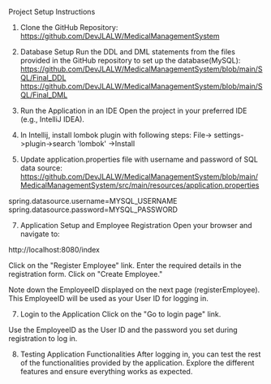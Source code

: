 Project Setup Instructions
1. Clone the GitHub Repository: https://github.com/DevJLALW/MedicalManagementSystem


2. Database Setup
Run the DDL and DML statements from the files provided in the GitHub repository to set up the database(MySQL):
https://github.com/DevJLALW/MedicalManagementSystem/blob/main/SQL/Final_DDL
https://github.com/DevJLALW/MedicalManagementSystem/blob/main/SQL/Final_DML


3. Run the Application in an IDE
Open the project in your preferred IDE (e.g., IntelliJ IDEA).

4. In Intellij, install lombok plugin with following steps:
File-> settings->plugin->search 'lombok' ->Install


5. Update application.properties file with username and password of SQL data source:
https://github.com/DevJLALW/MedicalManagementSystem/blob/main/MedicalManagementSystem/src/main/resources/application.properties

spring.datasource.username=MYSQL_USERNAME
spring.datasource.password=MYSQL_PASSWORD


7. Application Setup and Employee Registration
Open your browser and navigate to:

http://localhost:8080/index

Click on the "Register Employee" link.
Enter the required details in the registration form.
Click on "Create Employee."

Note down the EmployeeID displayed on the next page (registerEmployee). This EmployeeID will be used as your User ID for logging in.

7. Login to the Application
Click on the "Go to login page" link.

Use the EmployeeID as the User ID and the password you set during registration to log in.

8. Testing Application Functionalities
After logging in, you can test the rest of the functionalities provided by the application. Explore the different features and ensure everything works as expected.
